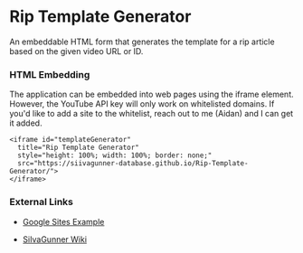 # Rip Template Generator

An embeddable HTML form that generates the template for a rip article based on the given video URL or ID.

### HTML Embedding

The application can be embedded into web pages using the iframe element. However, the YouTube API key will only work on whitelisted domains. If you'd like to add a site to the whitelist, reach out to me (Aidan) and I can get it added.

```
<iframe id="templateGenerator"
  title="Rip Template Generator"
  style="height: 100%; width: 100%; border: none;"
  src="https://siivagunner-database.github.io/Rip-Template-Generator/">
</iframe>
```

### External Links

* [Google Sites Example](https://sites.google.com/view/rip-template-generator/home)

* [SiIvaGunner Wiki](https://siivagunner.fandom.com/wiki/SiIvaGunner_Wiki)
